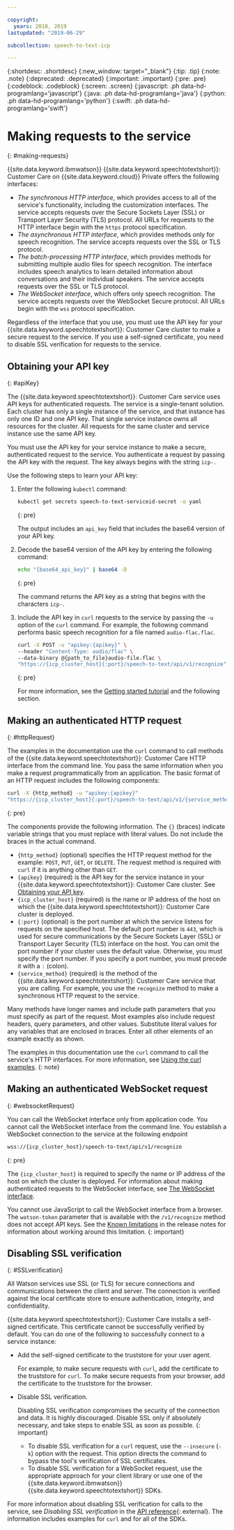 ```yaml
---

copyright:
  years: 2018, 2019
lastupdated: "2019-06-29"

subcollection: speech-to-text-icp

---
```


{:shortdesc: .shortdesc}
{:new_window: target="_blank"}
{:tip: .tip}
{:note: .note}
{:deprecated: .deprecated}
{:important: .important}
{:pre: .pre}
{:codeblock: .codeblock}
{:screen: .screen}
{:javascript: .ph data-hd-programlang='javascript'}
{:java: .ph data-hd-programlang='java'}
{:python: .ph data-hd-programlang='python'}
{:swift: .ph data-hd-programlang='swift'}

# Making requests to the service
{: #making-requests}

{{site.data.keyword.ibmwatson}} {{site.data.keyword.speechtotextshort}}: Customer Care on {{site.data.keyword.cloud}} Private offers the following interfaces:

-   *The synchronous HTTP interface*, which provides access to all of the service's functionality, including the customization interfaces. The service accepts requests over the Secure Sockets Layer (SSL) or Transport Layer Security (TLS) protocol. All URLs for requests to the HTTP interface begin with the `https` protocol specification.
-   *The asynchronous HTTP interface*, which provides methods only for speech recognition. The service accepts requests over the SSL or TLS protocol.
-   *The batch-processing HTTP interface*, which provides methods for submitting multiple audio files for speech recognition. The interface includes speech analytics to learn detailed information about conversations and their individual speakers. The service accepts requests over the SSL or TLS protocol.
-   *The WebSocket interface*, which offers only speech recognition. The service accepts requests over the WebSocket Secure protocol. All URLs begin with the `wss` protocol specification.

Regardless of the interface that you use, you must use the API key for your {{site.data.keyword.speechtotextshort}}: Customer Care cluster to make a secure request to the service. If you use a self-signed certificate, you need to disable SSL verification for requests to the service.

## Obtaining your API key
{: #apiKey}

The {{site.data.keyword.speechtotextshort}}: Customer Care service uses API keys for authenticated requests. The service is a single-tenant solution. Each cluster has only a single instance of the service, and that instance has only one ID and one API key. That single service instance owns all resources for the cluster. All requests for the same cluster and service instance use the same API key.

You must use the API key for your service instance to make a secure, authenticated request to the service. You authenticate a request by passing the API key with the request. The key always begins with the string `icp-`.

Use the following steps to learn your API key:

1.  Enter the following `kubectl` command:

    ```bash
    kubectl get secrets speech-to-text-serviceid-secret -o yaml
    ```
    {: pre}

    The output includes an `api_key` field that includes the base64 version of your API key.
1.  Decode the base64 version of the API key by entering the following command:

    ```bash
    echo "{base64_api_key}" | base64 -D
    ```
    {: pre}

    The command returns the API key as a string that begins with the characters `icp-`.
1.  Include the API key in `curl` requests to the service by passing the `-u` option of the `curl` command. For example, the following command performs basic speech recognition for a file named `audio-flac.flac`.

    ```bash
    curl -X POST -u "apikey:{apikey}" \
    --header "Content-Type: audio/flac" \
    --data-binary @{path_to_file}audio-file.flac \
    "https://{icp_cluster_host}{:port}/speech-to-text/api/v1/recognize"
    ```
    {: pre}

    For more information, see the [Getting started tutorial](/docs/services/speech-to-text-icp?topic=speech-to-text-icp-gettingStarted#transcribe) and the following section.

## Making an authenticated HTTP request
{: #httpRequest}

The examples in the documentation use the `curl` command to call methods of the {{site.data.keyword.speechtotextshort}}: Customer Care HTTP interface from the command line. You pass the same information when you make a request programmatically from an application. The basic format of an HTTP request includes the following components:

```bash
curl -X {http_method} -u "apikey:{apikey}"
"https://{icp_cluster_host}{:port}/speech-to-text/api/v1/{service_method}"
```
{: pre}

The components provide the following information. The `{}` (braces) indicate variable strings that you must replace with literal values. Do not include the braces in the actual command.

-   `{http_method}` (optional) specifies the HTTP request method for the example: `POST`, `PUT`, `GET`, or `DELETE`. The request method is required with `curl` if it is anything other than `GET`.
-   `{apikey}` (required) is the API key for the service instance in your {{site.data.keyword.speechtotextshort}}: Customer Care cluster. See [Obtaining your API key](#apiKey).
-   `{icp_cluster_host}` (required) is the name or IP address of the host on which the {{site.data.keyword.speechtotextshort}}: Customer Care cluster is deployed.
-   `{:port}` (optional) is the port number at which the service listens for requests on the specified host. The default port number is `443`, which is used for secure communications by the Secure Sockets Layer (SSL) or Transport Layer Security (TLS) interface on the host. You can omit the port number if your cluster uses the default value. Otherwise, you must specify the port number. If you specify a port number, you must precede it with a `:` (colon).
-   `{service_method}` (required) is the method of the {{site.data.keyword.speechtotextshort}}: Customer Care service that you are calling. For example, you use the `recognize` method to make a synchronous HTTP request to the service.

Many methods have longer names and include path parameters that you must specify as part of the request. Most examples also include request headers, query parameters, and other values. Substitute literal values for any variables that are enclosed in braces. Enter all other elements of an example exactly as shown.

The examples in this documentation use the `curl` command to call the service's HTTP interfaces. For more information, see [Using the curl examples](/docs/services/speech-to-text-icp?topic=speech-to-text-icp-gettingStarted#getting-started-curl).
{: note}

## Making an authenticated WebSocket request
{: #websocketRequest}

You can call the WebSocket interface only from application code. You cannot call the WebSocket interface from the command line. You establish a WebSocket connection to the service at the following endpoint

```bash
wss://{icp_cluster_host}/speech-to-text/api/v1/recognize
```
{: pre}

The `{icp_cluster_host}` is required to specify the name or IP address of the host on which the cluster is deployed. For information about making authenticated requests to the WebSocket interface, see [The WebSocket interface](/docs/services/speech-to-text-icp?topic=speech-to-text-icp-websockets).

You cannot use JavaScript to call the WebSocket interface from a browser. The `watson-token` parameter that is available with the `/v1/recognize` method does not accept API keys. See the [Known limitations](/docs/services/speech-to-text-icp?topic=speech-to-text-icp-release-notes#limitations) in the release notes for information about working around this limitation.
{: important}

## Disabling SSL verification
{: #SSLverification}

All Watson services use SSL (or TLS) for secure connections and communications between the client and server. The connection is verified against the local certificate store to ensure authentication, integrity, and confidentiality.

{{site.data.keyword.speechtotextshort}}: Customer Care installs a self-signed certificate. This certificate cannot be successfully verified by default. You can do one of the following to successfully connect to a service instance:

-   Add the self-signed certificate to the truststore for your user agent.

    For example, to make secure requests with `curl`, add the certificate to the truststore for `curl`. To make secure requests from your browser, add the certificate to the truststore for the browser.
-   Disable SSL verification.

    Disabling SSL verification compromises the security of the connection and data. It is highly discouraged. Disable SSL only if absolutely necessary, and take steps to enable SSL as soon as possible.
    {: important}

    -   To disable SSL verification for a `curl` request, use the `--insecure` (`-k`) option with the request. This option directs the command to bypass the tool's verification of SSL certificates.
    -   To disable SSL verification for a WebSocket request, use the appropriate approach for your client library or use one of the {{site.data.keyword.ibmwatson}} {{site.data.keyword.speechtotextshort}} SDKs.

For more information about disabling SSL verification for calls to the service, see *Disabling SSL verification* in the [API reference](https://{DomainName}/apidocs/speech-to-text-icp#disabling-ssl){: external}. The information includes examples for `curl` and for all of the SDKs.
